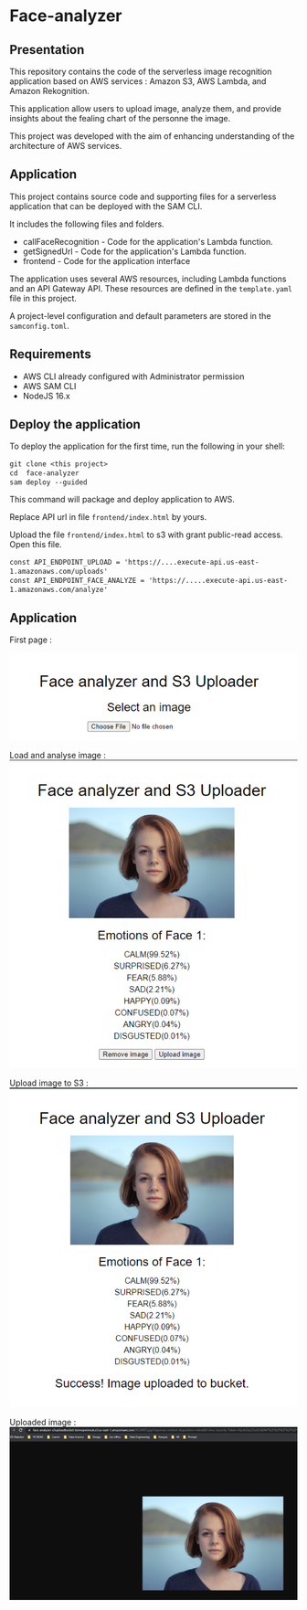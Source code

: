 # Face-analyzer

## Presentation 

This repository contains the code of the  serverless image recognition application based on AWS services : Amazon S3, AWS Lambda, and Amazon Rekognition. 

This application allow users to upload image, analyze them, and provide insights about the fealing chart of the personne  the image.

This project was developed with the aim of enhancing understanding of the architecture of AWS services.

## Application
This project contains source code and supporting files for a serverless application that can be deployed with the SAM CLI.

It includes the following files and folders.

- callFaceRecognition - Code for the application's Lambda function.
- getSignedUrl - Code for the application's Lambda function.
- frontend - Code for the application interface

The application uses several AWS resources, including Lambda functions and an API Gateway API. These resources are defined in the `template.yaml` file in this project. 

A project-level configuration and default parameters are stored in the `samconfig.toml`. 

## Requirements
* AWS CLI already configured with Administrator permission
* AWS SAM CLI 
* NodeJS 16.x 

## Deploy the application
To deploy the application for the first time, run the following in your shell:
```
git clone <this project>
cd  face-analyzer
sam deploy --guided
```
This command will package and deploy application to AWS.

Replace API url in file `frontend/index.html` by yours.    

Upload the file `frontend/index.html` to  s3 with grant public-read access. 
Open this file. 

```
const API_ENDPOINT_UPLOAD = 'https://....execute-api.us-east-1.amazonaws.com/uploads'   
const API_ENDPOINT_FACE_ANALYZE = 'https://.....execute-api.us-east-1.amazonaws.com/analyze' 
```
## Application 

First page : 

![alt First page of the application](images/ApplicationScreenshot1.png)

Load and analyse image :
![alt Load and analyse image](images/ApplicationScreenshot2.png)

Upload image to S3 :
![alt Upload image to S3](images/ApplicationScreenshot3.png)

Uploaded image :
![alt Uploaded image to S3](images/ApplicationScreenshot4.png)



 

     


